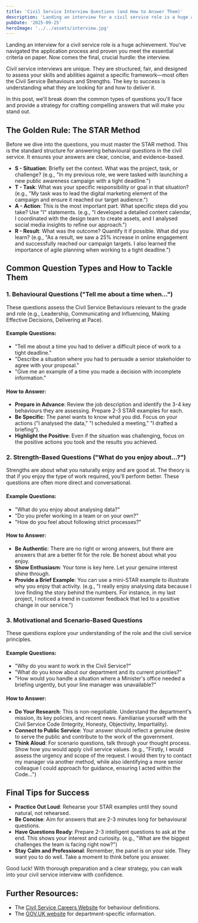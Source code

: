 ```yaml
---
title: 'Civil Service Interview Questions (and How to Answer Them)'
description: 'Landing an interview for a civil service role is a huge achievement. Youve navigated the application process and proven you meet the essential criteria on paper. Now comes the final, crucial hurdle: the interview.'
pubDate: '2025-09-25'
heroImage: '../../assets/interview.jpg'
---
```


Landing an interview for a civil service role is a huge achievement. You've navigated the application process and proven you meet the essential criteria on paper. Now comes the final, crucial hurdle: the interview.

Civil service interviews are unique. They are structured, fair, and designed to assess your skills and abilities against a specific framework—most often the Civil Service Behaviours and Strengths. The key to success is understanding what they are looking for and how to deliver it.

In this post, we'll break down the common types of questions you'll face and provide a strategy for crafting compelling answers that will make you stand out.

## The Golden Rule: The STAR Method

Before we dive into the questions, you must master the STAR method. This is the standard structure for answering behavioural questions in the civil service. It ensures your answers are clear, concise, and evidence-based.

- **S - Situation**: Briefly set the context. What was the project, task, or challenge? (e.g., "In my previous role, we were tasked with launching a new public awareness campaign with a tight deadline.")
- **T - Task**: What was your specific responsibility or goal in that situation? (e.g., "My task was to lead the digital marketing element of the campaign and ensure it reached our target audience.")
- **A - Action**: This is the most important part. What specific steps did you take? Use "I" statements. (e.g., "I developed a detailed content calendar, I coordinated with the design team to create assets, and I analysed social media insights to refine our approach.")
- **R - Result**: What was the outcome? Quantify it if possible. What did you learn? (e.g., "As a result, we saw a 25% increase in online engagement and successfully reached our campaign targets. I also learned the importance of agile planning when working to a tight deadline.")

## Common Question Types and How to Tackle Them

### 1. Behavioural Questions ("Tell me about a time when...")

These questions assess the Civil Service Behaviours relevant to the grade and role (e.g., Leadership, Communicating and Influencing, Making Effective Decisions, Delivering at Pace).

#### Example Questions:

- "Tell me about a time you had to deliver a difficult piece of work to a tight deadline."
- "Describe a situation where you had to persuade a senior stakeholder to agree with your proposal."
- "Give me an example of a time you made a decision with incomplete information."

#### How to Answer:

- **Prepare in Advance**: Review the job description and identify the 3-4 key behaviours they are assessing. Prepare 2-3 STAR examples for each.
- **Be Specific**: The panel wants to know what you did. Focus on your actions ("I analysed the data," "I scheduled a meeting," "I drafted a briefing").
- **Highlight the Positive**: Even if the situation was challenging, focus on the positive actions you took and the results you achieved.

### 2. Strength-Based Questions ("What do you enjoy about...?")

Strengths are about what you naturally enjoy and are good at. The theory is that if you enjoy the type of work required, you'll perform better. These questions are often more direct and conversational.

#### Example Questions:

- "What do you enjoy about analysing data?"
- "Do you prefer working in a team or on your own?"
- "How do you feel about following strict processes?"

#### How to Answer:

- **Be Authentic**: There are no right or wrong answers, but there are answers that are a better fit for the role. Be honest about what you enjoy.
- **Show Enthusiasm**: Your tone is key here. Let your genuine interest shine through.
- **Provide a Brief Example**: You can use a mini-STAR example to illustrate why you enjoy that activity. (e.g., "I really enjoy analysing data because I love finding the story behind the numbers. For instance, in my last project, I noticed a trend in customer feedback that led to a positive change in our service.")

### 3. Motivational and Scenario-Based Questions

These questions explore your understanding of the role and the civil service principles.

#### Example Questions:

- "Why do you want to work in the Civil Service?"
- "What do you know about our department and its current priorities?"
- "How would you handle a situation where a Minister's office needed a briefing urgently, but your line manager was unavailable?"

#### How to Answer:

- **Do Your Research**: This is non-negotiable. Understand the department's mission, its key policies, and recent news. Familiarise yourself with the Civil Service Code (Integrity, Honesty, Objectivity, Impartiality).
- **Connect to Public Service**: Your answer should reflect a genuine desire to serve the public and contribute to the work of the government.
- **Think Aloud**: For scenario questions, talk through your thought process. Show how you would apply civil service values. (e.g., "Firstly, I would assess the urgency and scope of the request. I would then try to contact my manager via another method, while also identifying a more senior colleague I could approach for guidance, ensuring I acted within the Code...")

## Final Tips for Success

- **Practice Out Loud**: Rehearse your STAR examples until they sound natural, not rehearsed.
- **Be Concise**: Aim for answers that are 2-3 minutes long for behavioural questions.
- **Have Questions Ready**: Prepare 2-3 intelligent questions to ask at the end. This shows your interest and curiosity. (e.g., "What are the biggest challenges the team is facing right now?")
- **Stay Calm and Professional**: Remember, the panel is on your side. They want you to do well. Take a moment to think before you answer.

Good luck! With thorough preparation and a clear strategy, you can walk into your civil service interview with confidence.

## Further Resources:

- The [Civil Service Careers Website](https://www.civil-service-careers.gov.uk/) for behaviour definitions.
- The [GOV.UK website](https://gov.uk) for department-specific information.